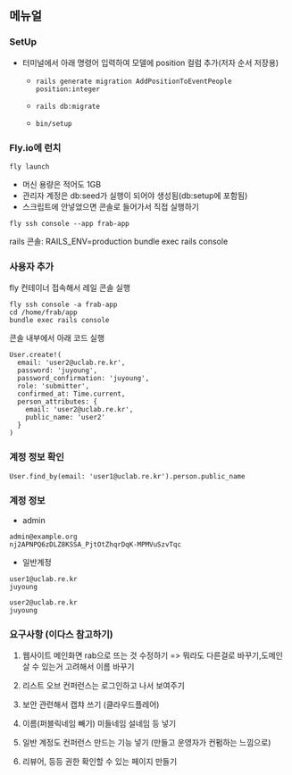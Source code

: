 ## 메뉴얼

### SetUp

- 터미널에서 아래 명령어 입력하여 모델에 position 컬럼 추가(저자 순서 저장용)

  - ```rails generate migration AddPositionToEventPeople position:integer```

  - ```rails db:migrate```

  - ```bin/setup```

### Fly.io에 런치

```fly launch```

- 머신 용량은 적어도 1GB
- 관리자 계정은 db:seed가 실행이 되어야 생성됨(db:setup에 포함됨)
- 스크립트에 안넣었으면 콘솔로 들어가서 직접 실행하기

```fly ssh console --app frab-app```

rails 콘솔:  RAILS_ENV=production bundle exec rails console

### 사용자 추가

fly 컨테이너 접속해서 레일 콘솔 실행
```
fly ssh console -a frab-app
cd /home/frab/app
bundle exec rails console
```

콘솔 내부에서 아래 코드 실행
```
User.create!(
  email: 'user2@uclab.re.kr',
  password: 'juyoung',
  password_confirmation: 'juyoung',
  role: 'submitter',
  confirmed_at: Time.current,
  person_attributes: {
    email: 'user2@uclab.re.kr',
    public_name: 'user2'
  }
)
```
### 계정 정보 확인
```User.find_by(email: 'user1@uclab.re.kr').person.public_name```



### 계정 정보

- admin

```
admin@example.org
nj2APNPQ6zDLZ8KSSA_PjtOtZhqrDqK-MPMVuSzvTqc
```

- 일반계정

```
user1@uclab.re.kr
juyoung
```

```
user2@uclab.re.kr
juyoung
```

### 요구사항 (이다스 참고하기)
1. 웹사이트 메인화면 rab으로 뜨는 것 수정하기 => 뭐라도 다른걸로 바꾸기,도메인 살 수 있는거 고려해서 이름 바꾸기

2. 리스트 오브 컨퍼런스는 로그인하고 나서 보여주기

3. 보안 관련해서 캡챠 쓰기 (클라우드플레어)

4. 이름(퍼블릭네임 빼기) 미들네임 설네임 등 넣기

5. 일반 계정도 컨퍼런스 만드는 기능 넣기 (만들고 운영자가 컨펌하는 느낌으로)

6. 리뷰어, 등등 권한 확인할 수 있는 페이지 만들기